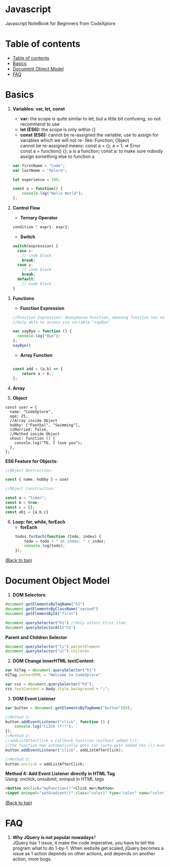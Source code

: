 # Javascript

Javascript NoteBook for Beginners from CodeXplore

# Table of contents

- [Table of contents](#table-of-contents)
- [Basics](#basics)
- [Document Object Model](#document-object-model)
- [FAQ](#faq)



# Basics 

1. **Variables: var, let, const**
    - **var:** the scope is quite similar to let; but a little bit confusing, so not recommend to use
    - **let (ES6):** the scope is only within {}
    - **const (ES6):** cannot be re-assigned the variable; use to assign for variables which we will not re- like: Function; Object<br>
    cannot be re-assigned means: const a = {}; a = 1; => Error <br>
    const a = function() {}; a is a function; const a: to make sure nobody assign something else to function a
	```Javascript
	var firstName = "Code";
	var lastName = "Xplore";

	let experience = 100;

	const a = function() {
		console.log("Hello World");
	};
	```
2. **Control Flow**<br>
    - **Ternary Operator**
    ```Javascript
    condition ? expr1: expr2;
    ```
    - **Switch**
    ```Javascript
	switch(expression) {
	  case x:
	    // code block
	    break;
	  case y:
	    // code block
	    break;
	  default:
	    // code block
	}
    ```
3. **Functions**
    - **Function Expression**
    ```Javascript
    //Function Expression: Anonymouse Function, meaning function has no name
    //Only able to access via variable "sayBye"

    var sayBye = function () {
      console.log("Bye");
    };
    sayBye()
    ```
    - **Array Function**
    ```Javascript

    const add = (a,b) => {
    	return a + b;;
    };
    ```
    
4. **Array**
5. **Object**

```
const user = {
  name: "CodeXplore",
  age: 25,
  //Array inside Object
  hobby: ["Footbal", "Swimming"],
  isMarried: false,
  //Method inside Object
  shout: function () {
    console.log("TD, I love you");
  },
};
```
**ES6 Feature for Objects:**
```JavaScript
//Object Destruction:

const { name, hobby } = user

//Object Construction:

const a = "Simon";
const b = true;
const c = {};
const obj = {a,b,c}
```
6. **Loop: for, while, forEach**
     - **forEach**
     ```Javascript
      todos.forEach(function (todo, index) {
          todo = todo + " at index: " + index;
          console.log(todo);
      });
    ```
[(Back to top)](#table-of-contents)

# Document Object Model 
1. **DOM Selectors**:

```JavaScript
document.getElementsByTagName("h2")
document.getElementsByClassName("second")
document.getElementById("first")

document.querySelector("h1") //Only select First item
document.querySelectorAll("h1")
```
   **Parent and Children Selector**

```JavaScript
document.querySelector("li").parentElement
document.querySelector("ul").children
```

2. **DOM Change innerHTML textContent**:
```JavaScript
var h1Tag = document.querySelector("h1")
h1Tag.innterHTML = "Welcome to CodeXplore"

var css = document.querySelector("h3");
css.textContent = body.style.background + ";";

```

3. **DOM Event Listener**
```JavaScript
var button = document.getElementsByTagName("button")[0];

//Method 1:
button.addEventListener("click", function () {
	console.log("CLICK !!!!");
});
//Method 2:
//addListAfterClick = Callback function (without added ()):
//the function now automatically gets run (auto-gets added the ()) every time the click happens. So we are passing a reference to the function without running it (without added ()).
button.addEventListener("click", addListAfterClick);

//Method 3:
button.onclick = addListAfterClick;
```

**Method 4: Add Event Listener directly in HTML Tag**<br>
Using: onclick, onsubmit, oninput in HTML tags
```HTML
<button onclick="myFunction()">Click me</button>
<input oninput="setGradient()" class="color1" type="color" name="color1" value="#00ff00">

```
[(Back to top)](#table-of-contents)

# FAQ
1. **Why JQuery is not popular nowadays**?<br>
    JQuery has 1 issue, it make the code imperative, you have to tell the program what to do 1-by-1. When website get scaled, jQuery becomes a issue as 1 action depends on other actions, and depends on another action, more bugs. 


